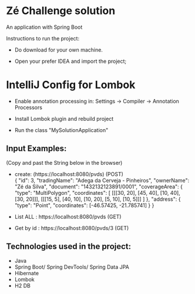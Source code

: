 # Zé Challenge solution
An application with Spring Boot

Instructions to run the project:

- Do download for your own machine.

- Open your prefer IDEA and import the project;
# IntelliJ Config for Lombok
- Enable annotation processing in:
  Settings -> Compiler -> Annotation Processors

- Install Lombok plugin and rebuild project
- Run the class "MySolutionApplication"

## Input Examples:
(Copy and past the String below in the browser)
- create: (https://localhost:8080/pvds) (POST)  <br>
{
        "id": 3, 
        "tradingName": "Adega da Cerveja - Pinheiros",
        "ownerName": "Zé da Silva",
        "document": "1432132123891/0001",
        "coverageArea": { 
          "type": "MultiPolygon", 
          "coordinates": [
            [[[30, 20], [45, 40], [10, 40], [30, 20]]], 
            [[[15, 5], [40, 10], [10, 20], [5, 10], [10, 5]]]
          ]
        },
        "address": { 
          "type": "Point", 
          "coordinates": [-46.57425, -21.785741]
        }
}

- List ALL : https://localhost:8080/pvds (GET) 

- Get by id : https://localhost:8080/pvds/3 (GET)  

## Technologies used in the project:

- Java <br>
- Spring Boot/ Spring DevTools/ Spring Data JPA <br>
- Hibernate <br>
- Lombok <br>
- H2 DB <br>
